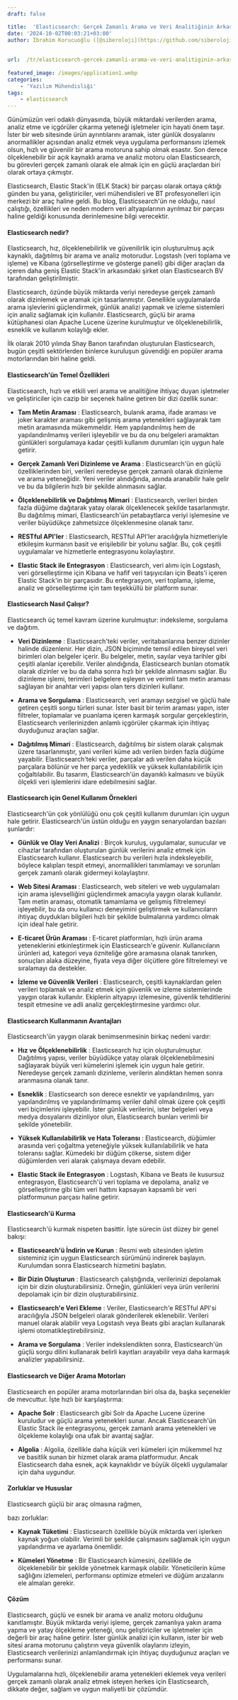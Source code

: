 ```yaml
---
draft: false

title:  'Elasticsearch: Gerçek Zamanlı Arama ve Veri Analitiğinin Arkasındaki Güç'
date: '2024-10-02T00:03:21+03:00'
author: İbrahim Korucuoğlu ([@siberoloji](https://github.com/siberoloji))
 
 
url:  /tr/elasticsearch-gercek-zamanli-arama-ve-veri-analitiginin-arkasindaki-guc/
 
featured_image: /images/application1.webp
categories:
    - 'Yazılım Mühendisliği'
tags:
    - elasticsearch
---
```



Günümüzün veri odaklı dünyasında, büyük miktardaki verilerden arama, analiz etme ve içgörüler çıkarma yeteneği işletmeler için hayati önem taşır. İster bir web sitesinde ürün ayrıntılarını aramak, ister günlük dosyalarını anormallikler açısından analiz etmek veya uygulama performansını izlemek olsun, hızlı ve güvenilir bir arama motoruna sahip olmak esastır. Son derece ölçeklenebilir bir açık kaynaklı arama ve analiz motoru olan Elasticsearch, bu görevleri gerçek zamanlı olarak ele almak için en güçlü araçlardan biri olarak ortaya çıkmıştır.



Elasticsearch, Elastic Stack'in (ELK Stack) bir parçası olarak ortaya çıktığı günden bu yana, geliştiriciler, veri mühendisleri ve BT profesyonelleri için merkezi bir araç haline geldi. Bu blog, Elasticsearch'ün ne olduğu, nasıl çalıştığı, özellikleri ve neden modern veri altyapılarının ayrılmaz bir parçası haline geldiği konusunda derinlemesine bilgi verecektir.




#### Elasticsearch nedir?



Elasticsearch, hız, ölçeklenebilirlik ve güvenilirlik için oluşturulmuş açık kaynaklı, dağıtılmış bir arama ve analiz motorudur. Logstash (veri toplama ve işleme) ve Kibana (görselleştirme ve gösterge paneli) gibi diğer araçları da içeren daha geniş Elastic Stack'in arkasındaki şirket olan Elasticsearch BV tarafından geliştirilmiştir.



Elasticsearch, özünde büyük miktarda veriyi neredeyse gerçek zamanlı olarak dizinlemek ve aramak için tasarlanmıştır. Genellikle uygulamalarda arama işlevlerini güçlendirmek, günlük analizi yapmak ve izleme sistemleri için analiz sağlamak için kullanılır. Elasticsearch, güçlü bir arama kütüphanesi olan Apache Lucene üzerine kurulmuştur ve ölçeklenebilirlik, esneklik ve kullanım kolaylığı ekler.



İlk olarak 2010 yılında Shay Banon tarafından oluşturulan Elasticsearch, bugün çeşitli sektörlerden binlerce kuruluşun güvendiği en popüler arama motorlarından biri haline geldi.




#### Elasticsearch'ün Temel Özellikleri



Elasticsearch, hızlı ve etkili veri arama ve analitiğine ihtiyaç duyan işletmeler ve geliştiriciler için cazip bir seçenek haline getiren bir dizi özellik sunar:


* **Tam Metin Araması** : Elasticsearch, bulanık arama, ifade araması ve joker karakter araması gibi gelişmiş arama yetenekleri sağlayarak tam metin aramasında mükemmeldir. Hem yapılandırılmış hem de yapılandırılmamış verileri işleyebilir ve bu da onu belgeleri aramaktan günlükleri sorgulamaya kadar çeşitli kullanım durumları için uygun hale getirir.

* **Gerçek Zamanlı Veri Dizinleme ve Arama** : Elasticsearch'ün en güçlü özelliklerinden biri, verileri neredeyse gerçek zamanlı olarak dizinleme ve arama yeteneğidir. Yeni veriler alındığında, anında aranabilir hale gelir ve bu da bilgilerin hızlı bir şekilde alınmasını sağlar.

* **Ölçeklenebilirlik ve Dağıtılmış Mimari** : Elasticsearch, verileri birden fazla düğüme dağıtarak yatay olarak ölçeklenecek şekilde tasarlanmıştır. Bu dağıtılmış mimari, Elasticsearch'ün petabaytlarca veriyi işlemesine ve veriler büyüdükçe zahmetsizce ölçeklenmesine olanak tanır.

* **RESTful API'ler** : Elasticsearch, RESTful API'ler aracılığıyla hizmetleriyle etkileşim kurmanın basit ve erişilebilir bir yolunu sağlar. Bu, çok çeşitli uygulamalar ve hizmetlerle entegrasyonu kolaylaştırır.

* **Elastic Stack ile Entegrasyon** : Elasticsearch, veri alımı için Logstash, veri görselleştirme için Kibana ve hafif veri taşıyıcıları için Beats'i içeren Elastic Stack'in bir parçasıdır. Bu entegrasyon, veri toplama, işleme, analiz ve görselleştirme için tam teşekküllü bir platform sunar.





#### Elasticsearch Nasıl Çalışır?



Elasticsearch üç temel kavram üzerine kurulmuştur: indeksleme, sorgulama ve dağıtım.


* **Veri Dizinleme** : Elasticsearch'teki veriler, veritabanlarına benzer dizinler halinde düzenlenir. Her dizin, JSON biçiminde temsil edilen bireysel veri birimleri olan belgeler içerir. Bu belgeler, metin, sayılar veya tarihler gibi çeşitli alanlar içerebilir. Veriler alındığında, Elasticsearch bunları otomatik olarak dizinler ve bu da daha sonra hızlı bir şekilde alınmasını sağlar. Bu dizinleme işlemi, terimleri belgelere eşleyen ve verimli tam metin araması sağlayan bir anahtar veri yapısı olan ters dizinleri kullanır.

* **Arama ve Sorgulama** : Elasticsearch, veri aramayı sezgisel ve güçlü hale getiren çeşitli sorgu türleri sunar. İster basit bir terim araması yapın, ister filtreler, toplamalar ve puanlama içeren karmaşık sorgular gerçekleştirin, Elasticsearch verilerinizden anlamlı içgörüler çıkarmak için ihtiyaç duyduğunuz araçları sağlar.

* **Dağıtılmış Mimari** : Elasticsearch, dağıtılmış bir sistem olarak çalışmak üzere tasarlanmıştır, yani verileri küme adı verilen birden fazla düğüme yayabilir. Elasticsearch'teki veriler, parçalar adı verilen daha küçük parçalara bölünür ve her parça yedeklilik ve yüksek kullanılabilirlik için çoğaltılabilir. Bu tasarım, Elasticsearch'ün dayanıklı kalmasını ve büyük ölçekli veri işlemlerini idare edebilmesini sağlar.





#### Elasticsearch için Genel Kullanım Örnekleri



Elasticsearch'ün çok yönlülüğü onu çok çeşitli kullanım durumları için uygun hale getirir. Elasticsearch'ün üstün olduğu en yaygın senaryolardan bazıları şunlardır:


* **Günlük ve Olay Veri Analizi** : Birçok kuruluş, uygulamalar, sunucular ve cihazlar tarafından oluşturulan günlük verilerini analiz etmek için Elasticsearch kullanır. Elasticsearch bu verileri hızla indeksleyebilir, böylece kalıpları tespit etmeyi, anormallikleri tanımlamayı ve sorunları gerçek zamanlı olarak gidermeyi kolaylaştırır.

* **Web Sitesi Araması** : Elasticsearch, web siteleri ve web uygulamaları için arama işlevselliğini güçlendirmek amacıyla yaygın olarak kullanılır. Tam metin araması, otomatik tamamlama ve gelişmiş filtrelemeyi işleyebilir, bu da onu kullanıcı deneyimini geliştirmek ve kullanıcıların ihtiyaç duydukları bilgileri hızlı bir şekilde bulmalarına yardımcı olmak için ideal hale getirir.

* **E-ticaret Ürün Araması** : E-ticaret platformları, hızlı ürün arama yeteneklerini etkinleştirmek için Elasticsearch'e güvenir. Kullanıcıların ürünleri ad, kategori veya özniteliğe göre aramasına olanak tanırken, sonuçları alaka düzeyine, fiyata veya diğer ölçütlere göre filtrelemeyi ve sıralamayı da destekler.

* **İzleme ve Güvenlik Verileri** : Elasticsearch, çeşitli kaynaklardan gelen verileri toplamak ve analiz etmek için güvenlik ve izleme sistemlerinde yaygın olarak kullanılır. Ekiplerin altyapıyı izlemesine, güvenlik tehditlerini tespit etmesine ve adli analiz gerçekleştirmesine yardımcı olur.





#### Elasticsearch Kullanmanın Avantajları



Elasticsearch'ün yaygın olarak benimsenmesinin birkaç nedeni vardır:


* **Hız ve Ölçeklenebilirlik** : Elasticsearch hız için oluşturulmuştur. Dağıtılmış yapısı, veriler büyüdükçe yatay olarak ölçeklenebilmesini sağlayarak büyük veri kümelerini işlemek için uygun hale getirir. Neredeyse gerçek zamanlı dizinleme, verilerin alındıktan hemen sonra aranmasına olanak tanır.

* **Esneklik** : Elasticsearch son derece esnektir ve yapılandırılmış, yarı yapılandırılmış ve yapılandırılmamış veriler dahil olmak üzere çok çeşitli veri biçimlerini işleyebilir. İster günlük verilerini, ister belgeleri veya medya dosyalarını dizinliyor olun, Elasticsearch bunları verimli bir şekilde yönetebilir.

* **Yüksek Kullanılabilirlik ve Hata Toleransı** : Elasticsearch, düğümler arasında veri çoğaltma yeteneğiyle yüksek kullanılabilirlik ve hata toleransı sağlar. Kümedeki bir düğüm çökerse, sistem diğer düğümlerden veri alarak çalışmaya devam edebilir.

* **Elastic Stack ile Entegrasyon** : Logstash, Kibana ve Beats ile kusursuz entegrasyon, Elasticsearch'ü veri toplama ve depolama, analiz ve görselleştirme gibi tüm veri hattını kapsayan kapsamlı bir veri platformunun parçası haline getirir.





#### Elasticsearch'ü Kurma



Elasticsearch'ü kurmak nispeten basittir. İşte sürecin üst düzey bir genel bakışı:


* **Elasticsearch'ü İndirin ve Kurun** : Resmi web sitesinden işletim sisteminiz için uygun Elasticsearch sürümünü indirerek başlayın. Kurulumdan sonra Elasticsearch hizmetini başlatın.

* **Bir Dizin Oluşturun** : Elasticsearch çalıştığında, verilerinizi depolamak için bir dizin oluşturabilirsiniz. Örneğin, günlükleri veya ürün verilerini depolamak için bir dizin oluşturabilirsiniz.

* **Elasticsearch'e Veri Ekleme** : Veriler, Elasticsearch'e RESTful API'si aracılığıyla JSON belgeleri olarak gönderilerek eklenebilir. Verileri manuel olarak alabilir veya Logstash veya Beats gibi araçları kullanarak işlemi otomatikleştirebilirsiniz.

* **Arama ve Sorgulama** : Veriler indekslendikten sonra, Elasticsearch'ün güçlü sorgu dilini kullanarak belirli kayıtları arayabilir veya daha karmaşık analizler yapabilirsiniz.





#### Elasticsearch ve Diğer Arama Motorları



Elasticsearch en popüler arama motorlarından biri olsa da, başka seçenekler de mevcuttur. İşte hızlı bir karşılaştırma:


* **Apache Solr** : Elasticsearch gibi Solr da Apache Lucene üzerine kuruludur ve güçlü arama yetenekleri sunar. Ancak Elasticsearch'ün Elastic Stack ile entegrasyonu, gerçek zamanlı arama yetenekleri ve ölçekleme kolaylığı ona ufak bir avantaj sağlar.

* **Algolia** : Algolia, özellikle daha küçük veri kümeleri için mükemmel hız ve basitlik sunan bir hizmet olarak arama platformudur. Ancak Elasticsearch daha esnek, açık kaynaklıdır ve büyük ölçekli uygulamalar için daha uygundur.





#### Zorluklar ve Hususlar



Elasticsearch güçlü bir araç olmasına rağmen,



bazı zorluklar:


* **Kaynak Tüketimi** : Elasticsearch özellikle büyük miktarda veri işlerken kaynak yoğun olabilir. Verimli bir şekilde çalışmasını sağlamak için uygun yapılandırma ve ayarlama önemlidir.

* **Kümeleri Yönetme** : Bir Elasticsearch kümesini, özellikle de ölçeklenebilir bir şekilde yönetmek karmaşık olabilir. Yöneticilerin küme sağlığını izlemeleri, performansı optimize etmeleri ve düğüm arızalarını ele almaları gerekir.





#### Çözüm



Elasticsearch, güçlü ve esnek bir arama ve analiz motoru olduğunu kanıtlamıştır. Büyük miktarda veriyi işleme, gerçek zamanlıya yakın arama yapma ve yatay ölçekleme yeteneği, onu geliştiriciler ve işletmeler için değerli bir araç haline getirir. İster günlük analizi için kullanın, ister bir web sitesi arama motorunu çalıştırın veya güvenlik olaylarını izleyin, Elasticsearch verilerinizi anlamlandırmak için ihtiyaç duyduğunuz araçları ve performansı sunar.



Uygulamalarına hızlı, ölçeklenebilir arama yetenekleri eklemek veya verileri gerçek zamanlı olarak analiz etmek isteyen herkes için Elasticsearch, dikkate değer, sağlam ve uygun maliyetli bir çözümdür.
